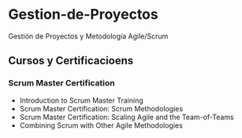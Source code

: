 # Gestion-de-Proyectos
Gestión de Proyectos y Metodología Agile/Scrum


## Cursos y Certificacioens 
### Scrum Master Certification
- Introduction to Scrum Master Training
- Scrum Master Certification: Scrum Methodologies
- Scrum Master Certification: Scaling Agile and the Team-of-Teams
- Combining Scrum with Other Agile Methodologies


